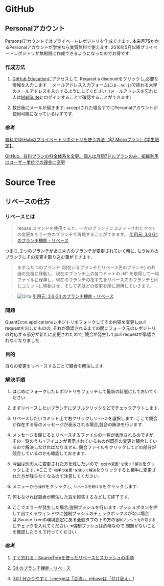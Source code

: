 # GitHub
## Personalアカウント
Personalアカウントではプライベートレポジトリを作成できます.
本来月7$かかるPersonalアカウントが学生なら実質無料で使えます. 2016年5月以降プライベートレポジトリが無制限に作成できるようになったのでお得です.

### 作成方法
1. [GitHub Education](https://education.github.com/)にアクセスして, Request a discountをクリックし,必要な情報を入力します.　メールアドレス入力フォームには```~.ac.jp```で終わる大学のメールアドレスを入力するようにしてください. (メールアドレスを忘れた人は[MailSuite](https://ms.ecc.u-tokyo.ac.jp/cgi-bin/index.cgi)にログインすることで確認することができます)

1. 数日後にメールが届きます. acceptされた場合すでにPersonalアカウントが使用可能になっているはずです.

### 参考
[無料でGitHubのプライベートリポジトリを使う方法（$7 Microプラン）【学生限定】](http://www.mocchiblog.com/?p=10516)

[GitHub、有料プランの料金体系を変更、個人は月額7ドルプランのみ、組織利用はユーザー単位での課金に変更](https://codezine.jp/article/detail/9434)

# Source Tree
## リベースの仕方
### リベースとは
>rebase コマンドを使用すると、一方のブランチにコミットされたすべての変更をもう一方のブランチで再現することができます。
>[引用元: 3.6 Git のブランチ機能 - リベース](https://git-scm.com/book/ja/v1/Git-%E3%81%AE%E3%83%96%E3%83%A9%E3%83%B3%E3%83%81%E6%A9%9F%E8%83%BD-%E3%83%AA%E3%83%99%E3%83%BC%E3%82%B9)

つまり,２つのブランチがあり片方のブランチが変更されていく時に, もう片方のブランチにその変更を取り込む事ができます.
>まずふたつのブランチ (現在いるブランチとリベース先のブランチ) の共通の先祖に移動し、現在のブランチ上の各コミットの diff を取得して一時ファイルに保存し、現在のブランチの指す先をリベース先のブランチと同じコミットに移動させ、そして先ほどの変更を順に適用していきます。

>![Qiita](https://git-scm.com/figures/18333fig0329-tn.png)
>[引用元: 3.6 Git のブランチ機能 - リベース](https://git-scm.com/book/ja/v1/Git-%E3%81%AE%E3%83%96%E3%83%A9%E3%83%B3%E3%83%81%E6%A9%9F%E8%83%BD-%E3%83%AA%E3%83%99%E3%83%BC%E3%82%B9)

### 問題
QuantEcon.applicationsレポジトリをフォークしてその内容を変更しpull requestを出したものの, それが承認されるまでの間にフォーク元のレポジトリの対応する部分が新たに変更されたので, 競合が発生してpull requestが承認されなくなりました.
### 目的
自らの変更をリベースすることで競合を解決します.

### 解決手順
1. はじめにフォークしたレポジトリをフェッチして最新の状態にしておいてください.

1. まずリベースしたいブランチにダブルクリックなどでチェックアウトします.

1. リベースしたいコミット上で右クリックし```リベース```を選択します.
ここで競合が存在する等のメッセージが表示される場合,競合の解決を行います.

1. メッセージを閉じるとリベースするファイルの一覧が表示されるのですが, その一覧のうち```？```アイコンが表示されているものが既存の変更と競合しているので解決しなければなりません. 競合ファイルをクリックしてどの部分が競合しているのかも確認しておきます.

1. 今回は別の人に変更された方を残したいので```'自分の変更'を使って解決```をクリックします.
※ここで```'相手の変更'を使って解決```をクリックすると相手に変更された方が残らなくなるので注意してください.

1. メニューから```操作```をクリックし, ```リベースを続ける```をクリックします.

1. 何もなければ競合が解決した旨を報告するなどして終了です.

1. ここでエラーが発生した場合,強制プッシュを行います. プッシュボタンを押して出てくるウィンドウに強制プッシュのチェックボックスがない場合は,Source Treeの環境設定にある全般タブの下の方の```強制プッシュを許可する```にチェックを入れてください.
※強制プッシュは危険なので,問題がないことを確認したうえで行ってください.

### 参考
1. [すぐ忘れる！SourceTreeを使ったリベースとスカッシュの手順](http://qiita.com/ryounagaoka/items/7c129e98a7f81c507a61)

1. [Git のブランチ機能 - リベース](https://git-scm.com/book/ja/v1/Git-%E3%81%AE%E3%83%96%E3%83%A9%E3%83%B3%E3%83%81%E6%A9%9F%E8%83%BD-%E3%83%AA%E3%83%99%E3%83%BC%E3%82%B9)

1. [[Git] 分かりやすく！mergeは「合流」、rebaseは「付け替え」!](http://nullnote.com/web/git/merge_rebase/)
